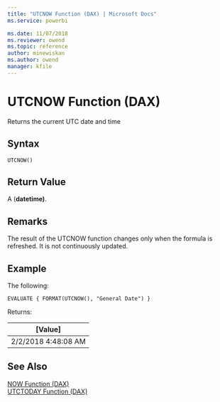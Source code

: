 ```yaml
---
title: "UTCNOW Function (DAX) | Microsoft Docs"
ms.service: powerbi 

ms.date: 11/07/2018
ms.reviewer: owend
ms.topic: reference
author: minewiskan
ms.author: owend
manager: kfile
---
```

# UTCNOW Function (DAX)
Returns the current UTC date and time
  
## Syntax  
  
```dax
UTCNOW()  
```
  
## Return Value  
A (**datetime)**.  
  
## Remarks  

The result of the UTCNOW function changes only when the formula is refreshed. It is not continuously updated. 
  
## Example  
The following:
  
```dax
EVALUATE { FORMAT(UTCNOW(), "General Date") } 
```

Returns:

|[Value]  |
|---------|
|2/2/2018 4:48:08 AM    |


## See Also  
[NOW Function &#40;DAX&#41;](now-function-dax.md)  
[UTCTODAY Function &#40;DAX&#41;](utctoday-function-dax.md)  
  
